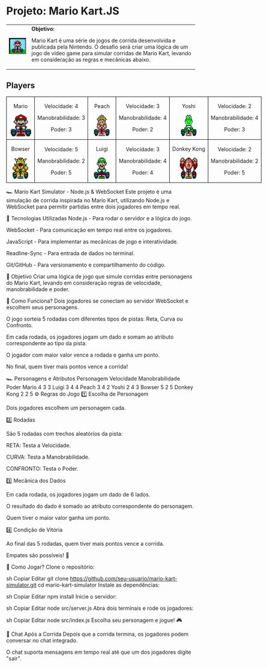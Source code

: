 <h1>Projeto: Mario Kart.JS</h1>

  <table>
        <tr>
            <td>
                <img src="./docs/header.gif" alt="Mario Kart" width="200">
            </td>
            <td>
                <b>Objetivo:</b>
                <p>Mario Kart é uma série de jogos de corrida desenvolvida e publicada pela Nintendo. O  desafio será criar uma lógica de um jogo de vídeo game para simular corridas de Mario Kart, levando em consideração as regras e mecânicas abaixo.</p>
            </td>
        </tr>
    </table>

<h2>Players</h2>
      <table style="border-collapse: collapse; width: 800px; margin: 0 auto;">
        <tr>
            <td style="border: 1px solid black; text-align: center;">
                <p>Mario</p>
                <img src="./docs/mario.gif" alt="Mario Kart" width="60" height="60">
            </td>
            <td style="border: 1px solid black; text-align: center;">
                <p>Velocidade: 4</p>
                <p>Manobrabilidade: 3</p>
                <p>Poder: 3</p>
            </td>
             <td style="border: 1px solid black; text-align: center;">
                <p>Peach</p>
                <img src="./docs/peach.gif" alt="Mario Kart" width="60" height="60">
            </td>
            <td style="border: 1px solid black; text-align: center;">
                <p>Velocidade: 3</p>
                <p>Manobrabilidade: 4</p>
                <p>Poder: 2</p>
            </td>
              <td style="border: 1px solid black; text-align: center;">
                <p>Yoshi</p>
                <img src="./docs/yoshi.gif" alt="Mario Kart" width="60" height="60">
            </td>
            <td style="border: 1px solid black; text-align: center;">
                <p>Velocidade: 2</p>
                <p>Manobrabilidade: 4</p>
                <p>Poder: 3</p>
            </td>
        </tr>
        <tr>
            <td style="border: 1px solid black; text-align: center;">
                <p>Bowser</p>
                <img src="./docs/bowser.gif" alt="Mario Kart" width="60" height="60">
            </td>
            <td style="border: 1px solid black; text-align: center;">
                <p>Velocidade: 5</p>
                <p>Manobrabilidade: 2</p>
                <p>Poder: 5</p>
            </td>
            <td style="border: 1px solid black; text-align: center;">
                <p>Luigi</p>
                <img src="./docs/luigi.gif" alt="Mario Kart" width="60" height="60">
            </td>
            <td style="border: 1px solid black; text-align: center;">
                <p>Velocidade: 3</p>
                <p>Manobrabilidade: 4</p>
                <p>Poder: 4</p>
            </td>
            <td style="border: 1px solid black; text-align: center;">
                <p>Donkey Kong</p>
                <img src="./docs/dk.gif" alt="Mario Kart" width="60" height="60">
            </td>
            <td style="border: 1px solid black; text-align: center;">
                <p>Velocidade: 2</p>
                <p>Manobrabilidade: 2</p>
                <p>Poder: 5</p>
            </td>
        </tr>
    </table>

<p></p>

🏎️ Mario Kart Simulator - Node.js & WebSocket
Este projeto é uma simulação de corrida inspirada no Mario Kart, utilizando Node.js e WebSocket para permitir partidas entre dois jogadores em tempo real.

🚀 Tecnologias Utilizadas
Node.js - Para rodar o servidor e a lógica do jogo.

WebSocket - Para comunicação em tempo real entre os jogadores.

JavaScript - Para implementar as mecânicas de jogo e interatividade.

Readline-Sync - Para entrada de dados no terminal.

Git/GitHub - Para versionamento e compartilhamento do código.

🎯 Objetivo
Criar uma lógica de jogo que simule corridas entre personagens do Mario Kart, levando em consideração regras de velocidade, manobrabilidade e poder.

🏁 Como Funciona?
Dois jogadores se conectam ao servidor WebSocket e escolhem seus personagens.

O jogo sorteia 5 rodadas com diferentes tipos de pistas: Reta, Curva ou Confronto.

Em cada rodada, os jogadores jogam um dado e somam ao atributo correspondente ao tipo da pista.

O jogador com maior valor vence a rodada e ganha um ponto.

No final, quem tiver mais pontos vence a corrida!

🏎️ Personagens e Atributos
Personagem	Velocidade	Manobrabilidade	Poder
Mario	4	3	3
Luigi	3	4	4
Peach	3	4	2
Yoshi	2	4	3
Bowser	5	2	5
Donkey Kong	2	2	5
⚙️ Regras do Jogo
1️⃣ Escolha de Personagem

Dois jogadores escolhem um personagem cada.

2️⃣ Rodadas

São 5 rodadas com trechos aleatórios da pista:

RETA: Testa a Velocidade.

CURVA: Testa a Manobrabilidade.

CONFRONTO: Testa o Poder.

3️⃣ Mecânica dos Dados

Em cada rodada, os jogadores jogam um dado de 6 lados.

O resultado do dado é somado ao atributo correspondente do personagem.

Quem tiver o maior valor ganha um ponto.

4️⃣ Condição de Vitória

Ao final das 5 rodadas, quem tiver mais pontos vence a corrida.

Empates são possíveis! 🏁

📡 Como Jogar?
Clone o repositório:

sh
Copiar
Editar
git clone https://github.com/seu-usuario/mario-kart-simulator.git
cd mario-kart-simulator
Instale as dependências:

sh
Copiar
Editar
npm install
Inicie o servidor:

sh
Copiar
Editar
node src/server.js
Abra dois terminais e rode os jogadores:

sh
Copiar
Editar
node src/index.js
Escolha seu personagem e jogue! 🎮

💬 Chat Após a Corrida
Depois que a corrida termina, os jogadores podem conversar no chat integrado.

O chat suporta mensagens em tempo real até que um dos jogadores digite "sair".
